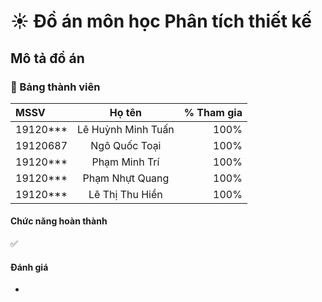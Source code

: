 # :sunny: Đồ án môn học Phân tích thiết kế

## Mô tả đồ án

### :information_desk_person: Bảng thành viên

| MSSV        |       Họ tên       | % Tham gia |
| :---------- | :----------------: | ---------: |
| 19120\*\*\* | Lê Huỳnh Minh Tuấn |       100% |
| 19120687    |   Ngô Quốc Toại    |       100% |
| 19120\*\*\* |   Phạm Minh Trí    |       100% |
| 19120\*\*\* |  Phạm Nhựt Quang   |       100% |
| 19120\*\*\* |  Lê Thị Thu Hiền   |       100% |

#### Chức năng hoàn thành

:white_check_mark:

#### Đánh giá

-
